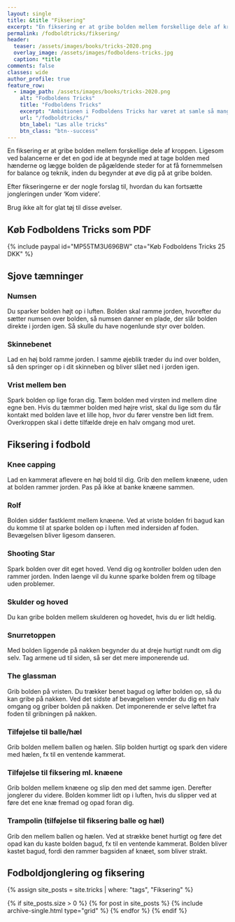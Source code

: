 ```yaml
---
layout: single
title: &title "Fiksering"
excerpt: "En fiksering er at gribe bolden mellem forskellige dele af kroppen. Ligesom ved balancerne er det en god ide at begynde med at tage bolden med hænderne og lægge bolden de pågældende steder for at få fornemmelsen for balance og teknik, inden du begynder at øve dig på at gribe bolden."
permalink: /fodboldtricks/fiksering/
header:
  teaser: /assets/images/books/tricks-2020.png
  overlay_image: /assets/images/fodboldens-tricks.jpg
  caption: *title
comments: false
classes: wide
author_profile: true
feature_row:
  - image_path: /assets/images/books/tricks-2020.png
    alt: "Fodboldens Tricks"
    title: "Fodboldens Tricks"
    excerpt: "Ambitionen i Fodboldens Tricks har været at samle så mange tricks, driblinger, finter, finurlige spark som overhovedet muligt. Der er masser at gå i gang med."
    url: "/fodboldtricks/"
    btn_label: "Læs alle tricks"
    btn_class: "btn--success"
---
```


En fiksering er at gribe bolden mellem forskellige dele af kroppen. Ligesom ved balancerne er det en god ide at begynde med at tage bolden med hænderne og lægge bolden de pågældende steder for at få fornemmelsen for balance og teknik, inden du begynder at øve dig på at gribe bolden.

Efter fikseringerne er der nogle forslag til, hvordan du kan fortsætte jongleringen under ‘Kom videre’.

Brug ikke alt for glat tøj til disse øvelser.

## Køb Fodboldens Tricks som PDF

{% include paypal id="MP55TM3U696BW" cta="Køb Fodboldens Tricks 25 DKK" %}

## Sjove tæmninger

### Numsen

Du sparker bolden højt op i luften. Bolden skal ramme jorden, hvorefter du sætter numsen over bolden, så numsen danner en plade, der slår bolden direkte i jorden igen. Så skulle du have nogenlunde styr over bolden.

### Skinnebenet

Lad en høj bold ramme jorden. I samme øjeblik træder du ind over bolden, så den springer op i dit skinneben og bliver slået ned i jorden igen.

### Vrist mellem ben

Spark bolden op lige foran dig. Tæm bolden med virsten ind mellem dine egne ben. Hvis du tæmmer bolden med højre vrist, skal du lige som du får kontakt med bolden lave et lille hop, hvor du fører venstre ben lidt frem. Overkroppen skal i dette tilfælde dreje en halv omgang mod uret.

## Fiksering i fodbold

### Knee capping

Lad en kammerat aflevere en høj bold til dig. Grib den mellem knæene, uden at bolden rammer jorden. Pas på ikke at banke knæene sammen.

### Rolf

Bolden sidder fastklemt mellem knæene. Ved at vriste bolden fri bagud kan du komme til at sparke bolden op i luften med indersiden af foden. Bevægelsen bliver ligesom danseren.

### Shooting Star

Spark bolden over dit eget hoved. Vend dig og kontroller bolden uden den rammer jorden. Inden laenge vil du kunne sparke bolden frem og tilbage uden problemer.

### Skulder og hoved

Du kan gribe bolden mellem skulderen og hovedet, hvis du er lidt heldig.

### Snurretoppen

Med bolden liggende på nakken begynder du at dreje hurtigt rundt om dig selv. Tag armene ud til siden, så ser det mere imponerende ud.

### The glassman

Grib bolden på vristen. Du trækker benet bagud og løfter bolden op, så du kan gribe på nakken. Ved det sidste af bevægelsen vender du dig en halv omgang og griber bolden på nakken. Det imponerende er selve løftet fra foden til gribningen på nakken.

### Tilføjelse til balle/hæl

Grib bolden mellem ballen og hælen. Slip bolden hurtigt og spark den videre med hælen, fx til en ventende kammerat.

### Tilføjelse til fiksering ml. knæene

Grib bolden mellem knæene og slip den med det samme igen. Derefter jonglerer du videre. Bolden kommer lidt op i luften, hvis du slipper ved at føre det ene knæ fremad og opad foran dig.

### Trampolin (tilføjelse til fiksering balle og hæl)

Grib den mellem ballen og hælen. Ved at strække benet hurtigt og føre det opad kan du kaste bolden bagud, fx til en ventende kammerat. Bolden bliver kastet bagud, fordi den rammer bagsiden af knæet, som bliver strakt.

## Fodboldjonglering og fiksering

{% assign site_posts = site.tricks | where: "tags", "Fiksering" %}

<div class="grid__wrapper">
{% if site_posts.size > 0 %}
  {% for post in site_posts %}
    {% include archive-single.html type="grid" %}
  {% endfor %}
{% endif %}
</div>
